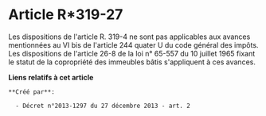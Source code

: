 # Article R*319-27

Les dispositions de l'article R. 319-4 ne sont pas applicables aux avances mentionnées au VI bis de l'article 244 quater U du
code général des impôts. Les dispositions de l'article 26-8 de la loi n° 65-557 du 10 juillet 1965 fixant le statut de la
copropriété des immeubles bâtis s'appliquent à ces avances.

**Liens relatifs à cet article**

	**Créé par**:

	  - Décret n°2013-1297 du 27 décembre 2013 - art. 2
